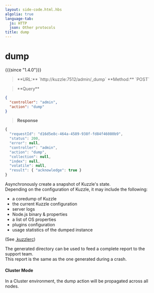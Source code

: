 ```yaml
---
layout: side-code.html.hbs
algolia: true
language-tab:
  js: HTTP
  json: Other protocols
title: dump
---
```


# dump

{{{since "1.4.0"}}}


<blockquote class="js">
<p>
**URL:** `http://kuzzle:7512/admin/_dump`  
**Method:** `POST`
</p>
</blockquote>

<blockquote class="json">
<p>
**Query**
</p>
</blockquote>


```json
{
  "controller": "admin",
  "action": "dump"
}
```

>**Response**

```javascript
{
  "requestId": "d16d5e8c-464a-4589-938f-fd84f46080b9",
  "status": 200,
  "error": null,
  "controller": "admin",
  "action": "dump",
  "collection": null,
  "index": null,
  "volatile": null,
  "result": { "acknowledge": true }
}
```

Asynchronously create a snapshot of Kuzzle's state.  
Depending on the configuration of Kuzzle, it may include the following:

* a coredump of Kuzzle
* the current Kuzzle configuration
* server logs
* Node.js binary & properties
* a list of OS properties
* plugins configuration
* usage statistics of the dumped instance

(See [.kuzzlerc](https://github.com/kuzzleio/kuzzle/blob/master/.kuzzlerc.sample#L542))

The generated directory can be used to feed a complete report to the support team.  
This report is the same as the one generated during a crash.  

#### Cluster Mode

In a Cluster environment, the dump action will be propagated across all nodes.
